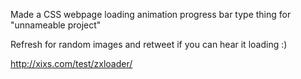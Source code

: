 Made a CSS webpage loading animation progress bar type thing for "unnameable project"

Refresh for random images and retweet if you can hear it loading :)

http://xixs.com/test/zxloader/